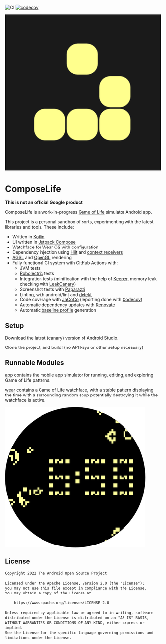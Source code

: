 ![CI](https://github.com/alexvanyo/composelife/actions/workflows/ci.yml/badge.svg)
[![codecov](https://codecov.io/gh/alexvanyo/composelife/branch/main/graph/badge.svg?token=z7yP8Z8xqC)](https://codecov.io/gh/alexvanyo/composelife)

![Icon](app/src/androidMain/ic_launcher-playstore.png)

# ComposeLife

**This is not an official Google product**

ComposeLife is a
work-in-progress [Game of Life](https://en.wikipedia.org/wiki/Conway%27s_Game_of_Life) simulator
Android app.

This project is a personal sandbox of sorts, experimenting with the latest libraries and tools.
These include:

- Written in [Kotlin](https://kotlinlang.org/)
- UI written in [Jetpack Compose](https://developer.android.com/jetpack/compose)
- Watchface for Wear OS with configuration
- Dependency injection using [Hilt](https://dagger.dev/hilt/) and [context receivers](https://github.com/Kotlin/KEEP/blob/master/proposals/context-receivers.md)
- [AGSL](https://developer.android.com/develop/ui/views/graphics/agsl) and [OpenGL](https://developer.android.com/develop/ui/views/graphics/opengl/about-opengl) rendering
- Fully functional CI system with GitHub Actions with:
    - JVM tests
    - [Robolectric](http://robolectric.org/) tests
    - Integration tests (minification with the help of [Keeper](https://slackhq.github.io/keeper/), memory leak checking with [LeakCanary](https://square.github.io/leakcanary/))
    - Screenshot tests with [Paparazzi](https://cashapp.github.io/paparazzi/)
    - Linting, with android/lint and [detekt](https://detekt.dev/)
    - Code coverage with [JaCoCo](https://github.com/jacoco/jacoco) (reporting done with [Codecov](https://about.codecov.io/))
    - Automatic dependency updates with [Renovate](https://docs.renovatebot.com/)
    - Automatic [baseline profile](https://developer.android.com/topic/performance/baselineprofiles) generation

## Setup

Download the latest (canary) version of Android Studio.

Clone the project, and build! (no API keys or other setup necessary)

## Runnable Modules

[app](app) contains the mobile app simulator for running, editing, and exploring Game of Life
patterns.

[wear](wear) contains a Game of Life watchface, with a stable pattern displaying the time with a
surrounding random soup potentially destroying it while the watchface is active.

![Round Watchface](resources-wear/src/androidMain/res/drawable-nodpi/watchface_round.png)

## License

```
Copyright 2022 The Android Open Source Project

Licensed under the Apache License, Version 2.0 (the "License");
you may not use this file except in compliance with the License.
You may obtain a copy of the License at

    https://www.apache.org/licenses/LICENSE-2.0

Unless required by applicable law or agreed to in writing, software
distributed under the License is distributed on an "AS IS" BASIS,
WITHOUT WARRANTIES OR CONDITIONS OF ANY KIND, either express or implied.
See the License for the specific language governing permissions and
limitations under the License.
```
